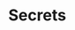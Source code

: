 <!-- .slide: data-background="../img/background/why.jpg" -->
# Secrets


<!-- .slide: data-background="img/secrets.jpeg" -->
